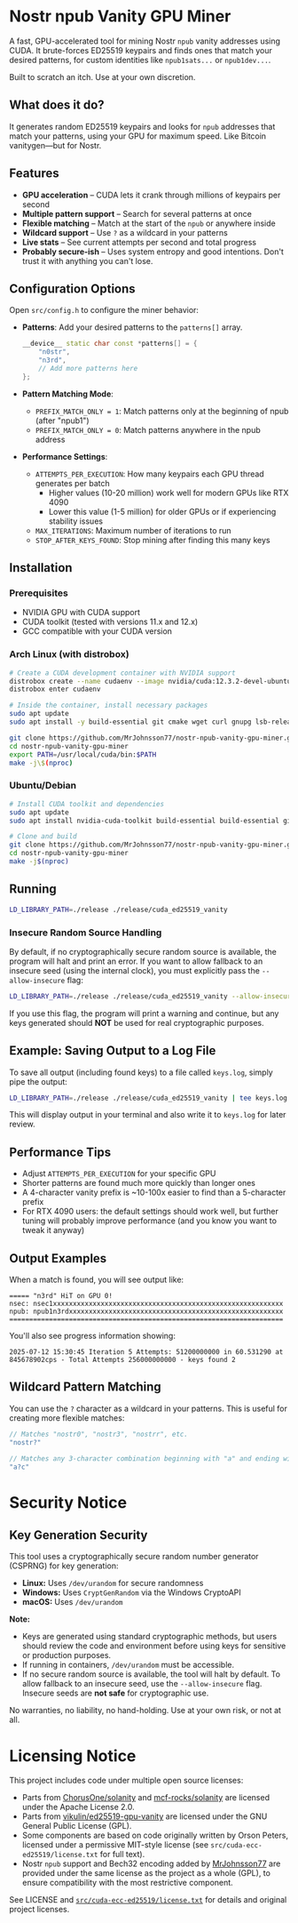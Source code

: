# Nostr npub Vanity GPU Miner

A fast, GPU-accelerated tool for mining Nostr `npub` vanity addresses using CUDA. It brute-forces ED25519 keypairs and finds ones that match your desired patterns, for custom identities like `npub1sats...` or `npub1dev...`.

Built to scratch an itch. Use at your own discretion.

## What does it do?

It generates random ED25519 keypairs and looks for `npub` addresses that match your patterns, using your GPU for maximum speed. Like Bitcoin vanitygen—but for Nostr.

## Features

- **GPU acceleration** – CUDA lets it crank through millions of keypairs per second
- **Multiple pattern support** – Search for several patterns at once
- **Flexible matching** – Match at the start of the `npub` or anywhere inside
- **Wildcard support** – Use `?` as a wildcard in your patterns
- **Live stats** – See current attempts per second and total progress
- **Probably secure-ish** – Uses system entropy and good intentions. Don't trust it with anything you can't lose.
## Configuration Options

Open `src/config.h` to configure the miner behavior:

- **Patterns**: Add your desired patterns to the `patterns[]` array.
  ```cpp
  __device__ static char const *patterns[] = {
      "n0str",
      "n3rd",
      // Add more patterns here
  };
  ```

- **Pattern Matching Mode**:
  - `PREFIX_MATCH_ONLY = 1`: Match patterns only at the beginning of npub (after "npub1")
  - `PREFIX_MATCH_ONLY = 0`: Match patterns anywhere in the npub address

- **Performance Settings**:
  - `ATTEMPTS_PER_EXECUTION`: How many keypairs each GPU thread generates per batch
    - Higher values (10-20 million) work well for modern GPUs like RTX 4090
    - Lower this value (1-5 million) for older GPUs or if experiencing stability issues
  - `MAX_ITERATIONS`: Maximum number of iterations to run
  - `STOP_AFTER_KEYS_FOUND`: Stop mining after finding this many keys

## Installation

### Prerequisites
- NVIDIA GPU with CUDA support
- CUDA toolkit (tested with versions 11.x and 12.x)
- GCC compatible with your CUDA version

### Arch Linux (with distrobox)
```bash
# Create a CUDA development container with NVIDIA support
distrobox create --name cudaenv --image nvidia/cuda:12.3.2-devel-ubuntu22.04 --nvidia
distrobox enter cudaenv

# Inside the container, install necessary packages
sudo apt update
sudo apt install -y build-essential git cmake wget curl gnupg lsb-release gcc-12 g++-12

git clone https://github.com/MrJohnsson77/nostr-npub-vanity-gpu-miner.git
cd nostr-npub-vanity-gpu-miner
export PATH=/usr/local/cuda/bin:$PATH
make -j\$(nproc)
```

### Ubuntu/Debian
```bash
# Install CUDA toolkit and dependencies
sudo apt update
sudo apt install nvidia-cuda-toolkit build-essential build-essential git cmake wget curl gnupg lsb-release gcc-12 g++-12

# Clone and build
git clone https://github.com/MrJohnsson77/nostr-npub-vanity-gpu-miner.git
cd nostr-npub-vanity-gpu-miner
make -j$(nproc)
```

## Running

```bash
LD_LIBRARY_PATH=./release ./release/cuda_ed25519_vanity
```

### Insecure Random Source Handling
By default, if no cryptographically secure random source is available, the program will halt and print an error. If you want to allow fallback to an insecure seed (using the internal clock), you must explicitly pass the `--allow-insecure` flag:

```bash
LD_LIBRARY_PATH=./release ./release/cuda_ed25519_vanity --allow-insecure
```

If you use this flag, the program will print a warning and continue, but any keys generated should **NOT** be used for real cryptographic purposes.

## Example: Saving Output to a Log File

To save all output (including found keys) to a file called `keys.log`, simply pipe the output:

```bash
LD_LIBRARY_PATH=./release ./release/cuda_ed25519_vanity | tee keys.log
```

This will display output in your terminal and also write it to `keys.log` for later review.

## Performance Tips
- Adjust `ATTEMPTS_PER_EXECUTION` for your specific GPU
- Shorter patterns are found much more quickly than longer ones
- A 4-character vanity prefix is ~10-100x easier to find than a 5-character prefix
- For RTX 4090 users: the default settings should work well, but further tuning will probably improve performance (and you know you want to tweak it anyway)

## Output Examples
When a match is found, you will see output like:

```
===== "n3rd" HiT on GPU 0!
nsec: nsec1xxxxxxxxxxxxxxxxxxxxxxxxxxxxxxxxxxxxxxxxxxxxxxxxxxxxxxxxxx
npub: npub1n3rdxxxxxxxxxxxxxxxxxxxxxxxxxxxxxxxxxxxxxxxxxxxxxxxxxxxxxx
=====================================================================
```

You'll also see progress information showing:
```
2025-07-12 15:30:45 Iteration 5 Attempts: 51200000000 in 60.531290 at 845678902cps - Total Attempts 256000000000 - keys found 2
```

## Wildcard Pattern Matching
You can use the `?` character as a wildcard in your patterns. This is useful for creating more flexible matches:

```cpp
// Matches "nostr0", "nostr3", "nostrr", etc.
"nostr?"

// Matches any 3-character combination beginning with "a" and ending with "c"
"a?c"
```

# Security Notice

## Key Generation Security
This tool uses a cryptographically secure random number generator (CSPRNG) for key generation:
- **Linux:** Uses `/dev/urandom` for secure randomness
- **Windows:** Uses `CryptGenRandom` via the Windows CryptoAPI
- **macOS:** Uses `/dev/urandom`

**Note:**
- Keys are generated using standard cryptographic methods, but users should review the code and environment before using keys for sensitive or production purposes.
- If running in containers, `/dev/urandom` must be accessible.
- If no secure random source is available, the tool will halt by default. To allow fallback to an insecure seed, use the `--allow-insecure` flag. Insecure seeds are **not safe** for cryptographic use.

No warranties, no liability, no hand-holding. Use at your own risk, or not at all.

# Licensing Notice

This project includes code under multiple open source licenses:

- Parts from [ChorusOne/solanity](https://github.com/ChorusOne/solanity) and [mcf-rocks/solanity](https://github.com/mcf-rocks/solanity) are licensed under the Apache License 2.0.
- Parts from [vikulin/ed25519-gpu-vanity](https://github.com/vikulin/ed25519-gpu-vanity) are licensed under the GNU General Public License (GPL).
- Some components are based on code originally written by Orson Peters, licensed under a permissive MIT-style license (see `src/cuda-ecc-ed25519/license.txt` for full text).
- Nostr `npub` support and Bech32 encoding added by [MrJohnsson77](https://github.com/MrJohnsson77) are provided under the same license as the project as a whole (GPL), to ensure compatibility with the most restrictive component.

See LICENSE and [`src/cuda-ecc-ed25519/license.txt`](src/cuda-ecc-ed25519/license.txt) for details and original project licenses.
